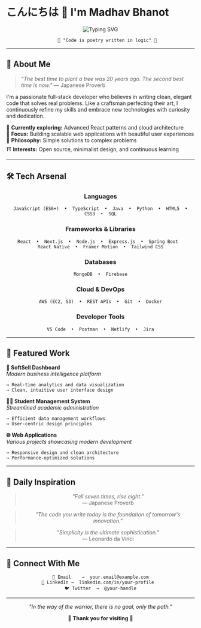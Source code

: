 # こんにちは 👋 I'm Madhav Bhanot

<div align="center">

![Typing SVG](https://readme-typing-svg.herokuapp.com?font=Fira+Code&size=24&duration=4000&pause=1000&color=FF6B6B&center=true&vCenter=true&width=500&lines=Full+Stack+Developer+%F0%9F%8C%B8;Code+Artisan+%E2%9A%A1;Problem+Solver+%F0%9F%8E%8C;Always+Learning+%F0%9F%8D%83)

```
     🌸 "Code is poetry written in logic" 🌸
```

</div>

---

## 🎋 About Me

> *"The best time to plant a tree was 20 years ago. The second best time is now."*
> — Japanese Proverb

I'm a passionate full-stack developer who believes in writing clean, elegant code that solves real problems. Like a craftsman perfecting their art, I continuously refine my skills and embrace new technologies with curiosity and dedication.

🌱 **Currently exploring:** Advanced React patterns and cloud architecture  
🎯 **Focus:** Building scalable web applications with beautiful user experiences  
🍃 **Philosophy:** Simple solutions to complex problems  
⛩️ **Interests:** Open source, minimalist design, and continuous learning  

---

## 🛠️ Tech Arsenal

<div align="center">

### Languages
```
JavaScript (ES6+)  •  TypeScript  •  Java  •  Python  •  HTML5  •  CSS3  •  SQL
```

### Frameworks & Libraries
```
React  •  Next.js  •  Node.js  •  Express.js  •  Spring Boot  
React Native  •  Framer Motion  •  Tailwind CSS
```

### Databases
```
MongoDB  •  Firebase
```

### Cloud & DevOps
```
AWS (EC2, S3)  •  REST APIs  •  Git  •  Docker
```

### Developer Tools
```
VS Code  •  Postman  •  Netlify  •  Jira
```

</div>

---

## 🌸 Featured Work

**🏢 SoftSell Dashboard**  
*Modern business intelligence platform*
```
→ Real-time analytics and data visualization
→ Clean, intuitive user interface design
```

**👨‍🎓 Student Management System**  
*Streamlined academic administration*
```
→ Efficient data management workflows
→ User-centric design principles
```

**🌐 Web Applications**  
*Various projects showcasing modern development*
```
→ Responsive design and clean architecture
→ Performance-optimized solutions
```

---

## 💭 Daily Inspiration

<div align="center">

> *"Fall seven times, rise eight."*  
> — Japanese Proverb

> *"The code you write today is the foundation of tomorrow's innovation."*

> *"Simplicity is the ultimate sophistication."*  
> — Leonardo da Vinci

</div>

---

## 🎌 Connect With Me

<div align="center">

```
📧 Email    →  your.email@example.com
💼 LinkedIn →  linkedin.com/in/your-profile  
🐦 Twitter  →  @your-handle
```

---

*"In the way of the warrior, there is no goal, only the path."*

🌸 **Thank you for visiting** 🌸

</div>

